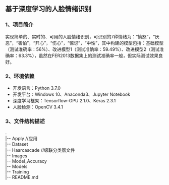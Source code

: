 ## 基于深度学习的人脸情绪识别

### 1、项目简介

实现简单的、实时的、可用的人脸情绪识别，可识别的7种情绪为：“愤怒”，“厌恶”，“害怕”，“开心”，“伤心”，“惊讶”，“中性”，其中构建的模型包括：基础模型（测试准确率：56%）、改进模型1（测试准确率：59.49%）、改进模型2（测试准确率：63.3%），虽然在FER2013数据集上的测试准确率一般，但实际测试效果良好。

### 2、环境依赖

- 开发语言：Python 3.7.0
- 开发平台：Windows 10、Anaconda3、Jupyter Notebook
- 深度学习框架：Tensorflow-GPU 2.1.0、Keras 2.3.1
- 人脸检测：OpenCV 3.4.1

### 3、文件结构描述

.  
|-- Apply					//应用    
|-- Dataset  
|-- Haarcascade	   //级联分类器文件    
|-- Images  
|-- Model_Accuracy  
|-- Models  
|-- Training  
|-- README.md
